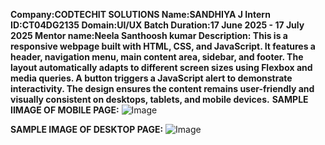 **Company:CODTECHIT SOLUTIONS
Name:SANDHIYA J Intern
ID:CT04DG2135
Domain:UI/UX 
Batch Duration:17 June 2025 - 17 July 2025
Mentor name:Neela Santhoosh kumar
Description:
This is a responsive webpage built with HTML, CSS, and JavaScript. It features a header, navigation menu, main content area, sidebar, and footer. The layout automatically adapts to different screen sizes using Flexbox and media queries. A button triggers a JavaScript alert to demonstrate interactivity. The design ensures the content remains user-friendly and visually consistent on desktops, tablets, and mobile devices.**
**SAMPLE IIMAGE OF MOBILE PAGE:**
![Image](https://github.com/user-attachments/assets/c52750b0-9aee-47b9-935f-12ec7f6b03a2)

**SAMPLE IMAGE OF DESKTOP PAGE:**
![Image](https://github.com/user-attachments/assets/b134df25-b9a4-45a1-8191-04a9876a210b)
